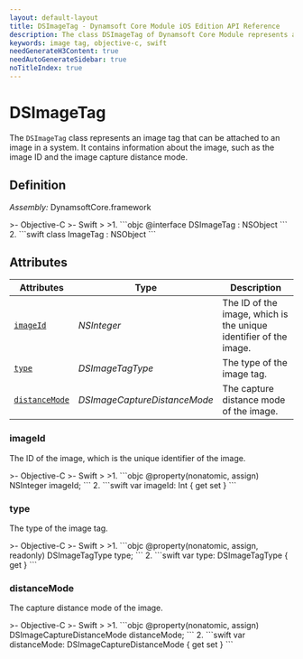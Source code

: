 ```yaml
---
layout: default-layout
title: DSImageTag - Dynamsoft Core Module iOS Edition API Reference
description: The class DSImageTag of Dynamsoft Core Module represents an image tag that can be attached to an image in a system. It contains information about the image, such as the image ID and the image capture distance mode.
keywords: image tag, objective-c, swift
needGenerateH3Content: true
needAutoGenerateSidebar: true
noTitleIndex: true
---
```


# DSImageTag

The `DSImageTag` class represents an image tag that can be attached to an image in a system. It contains information about the image, such as the image ID and the image capture distance mode.

## Definition

*Assembly:* DynamsoftCore.framework

<div class="sample-code-prefix"></div>
>- Objective-C
>- Swift
>
>1. 
```objc
@interface DSImageTag : NSObject
```
2. 
```swift
class ImageTag : NSObject
```

## Attributes

| Attributes | Type | Description |
| ---------- | ---- | ----------- |
| [`imageId`](#imageid) | *NSInteger* | The ID of the image, which is the unique identifier of the image. |
| [`type`](#type) | *DSImageTagType* | The type of the image tag. |
| [`distanceMode`](#distancemode) | *DSImageCaptureDistanceMode* | The capture distance mode of the image. |

### imageId

The ID of the image, which is the unique identifier of the image.

<div class="sample-code-prefix"></div>
>- Objective-C
>- Swift
>
>1. 
```objc
@property(nonatomic, assign) NSInteger imageId;
```
2. 
```swift
var imageId: Int { get set }
```

### type

The type of the image tag.

<div class="sample-code-prefix"></div>
>- Objective-C
>- Swift
>
>1. 
```objc
@property(nonatomic, assign, readonly) DSImageTagType type;
```
2. 
```swift
var type: DSImageTagType { get }
```

### distanceMode

The capture distance mode of the image.

<div class="sample-code-prefix"></div>
>- Objective-C
>- Swift
>
>1. 
```objc
@property(nonatomic, assign) DSImageCaptureDistanceMode distanceMode;
```
2. 
```swift
var distanceMode: DSImageCaptureDistanceMode { get set }
```
